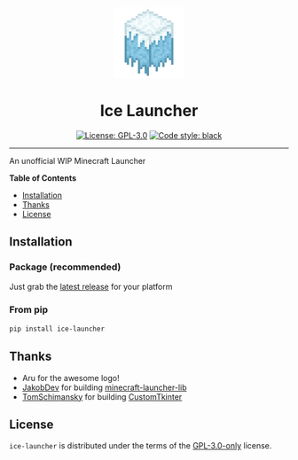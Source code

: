 <p align="center">
<img src="./ice_launcher/assets/ice-launcher.png" alt="Ice Launcher Logo" height="128px">
</p>

<h1 align="center">Ice Launcher</h1>

<p align="center">
<a href="https://github.com/mq1/ice-launcher/blob/main/LICENSE"><img alt="License: GPL-3.0" src="https://img.shields.io/github/license/mq1/ice-launcher"></a>
<a href="https://github.com/psf/black"><img alt="Code style: black" src="https://img.shields.io/badge/code%20style-black-000000.svg"></a>
</p>

-----

An unofficial WIP Minecraft Launcher

**Table of Contents**

- [Installation](#installation)
- [Thanks](#thanks)
- [License](#license)

## Installation

### Package (recommended)

Just grab the [latest release](https://github.com/mq1/ice-launcher/releases/latest) for your platform

### From pip

```sh
pip install ice-launcher
```

## Thanks

- Aru for the awesome logo!
- [JakobDev](https://gitlab.com/JakobDev) for building [minecraft-launcher-lib](https://gitlab.com/JakobDev/minecraft-launcher-lib)
- [TomSchimansky](https://github.com/TomSchimansky) for building [CustomTkinter](https://github.com/TomSchimansky/CustomTkinter)

## License

`ice-launcher` is distributed under the terms of the [GPL-3.0-only](https://spdx.org/licenses/GPL-3.0-only.html) license.
